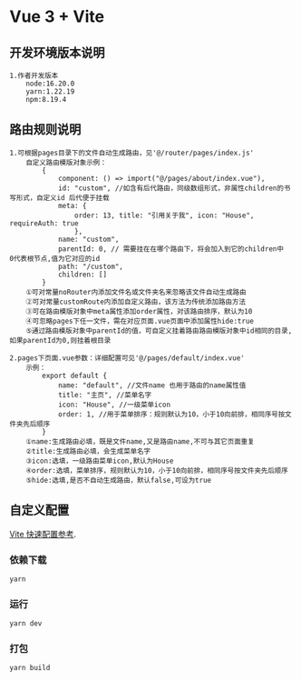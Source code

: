 # Vue 3 + Vite

## 开发环境版本说明
    1.作者开发版本
        node:16.20.0
        yarn:1.22.19
        npm:8.19.4

## 路由规则说明
    1.可根据pages目录下的文件自动生成路由，见'@/router/pages/index.js'
        自定义路由模版对象示例：
            {
                component: () => import("@/pages/about/index.vue"),
                id: "custom", //如含有后代路由，同级数组形式，非属性children的书写形式，自定义id 后代便于挂载
                meta: { 
                    order: 13, title: "引用关于我", icon: "House", requireAuth: true 
                    },
                name: "custom",
                parentId: 0, // 需要挂在在哪个路由下，将会加入到它的children中  0代表根节点,值为它对应的id
                path: "/custom",
                children: []
            }
        ①可对常量noRouter内添加文件名或文件夹名来忽略该文件自动生成路由
        ②可对常量customRoute内添加自定义路由，该方法为传统添加路由方法
        ③可在路由模版对象中meta属性添加order属性，对该路由排序，默认为10
        ④可忽略pages下任一文件，需在对应页面.vue页面中添加属性hide:true
        ⑤通过路由模版对象中parentId的值，可自定义挂着路由路由模版对象中id相同的目录,如果parentId为0,则挂着根目录
        
    2.pages下页面.vue参数：详细配置可见'@/pages/default/index.vue'
        示例：
            export default {
                name: "default", //文件name 也用于路由的name属性值
                title: "主页", //菜单名字
                icon: "House", //一级菜单icon
                order: 1, //用于菜单排序：规则默认为10，小于10向前排，相同序号按文件夹先后顺序
            }
        ①name:生成路由必填，既是文件name,又是路由name,不可与其它页面重复
        ②title:生成路由必填，会生成菜单名字
        ③icon:选填，一级路由菜单icon,默认为House
        ④order:选填，菜单排序，规则默认为10，小于10向前排，相同序号按文件夹先后顺序
        ⑤hide:选填,是否不自动生成路由，默认false,可设为true

## 自定义配置

 [Vite 快速配置参考](https://cn.vitejs.dev/config/).

### 依赖下载

```sh
yarn
```

### 运行

```sh
yarn dev
```

### 打包

```sh
yarn build
```



